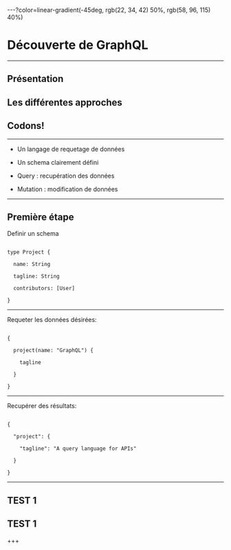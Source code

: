 ---?color=linear-gradient(-45deg, rgb(22, 34, 42) 50%, rgb(58, 96, 115) 40%)

# Découverte de GraphQL


---

## Présentation

## Les différentes approches

## Codons!


---

- Un langage de requetage de données 

- Un schema clairement défini

- Query : recupération des données

- Mutation : modification de données


---

## Première étape 

Definir un schema

```

type Project {

  name: String

  tagline: String

  contributors: [User]

}

````


---

Requeter les données désirées: 

```

{

  project(name: "GraphQL") {

    tagline

  }

}

```

---

Recupérer des résultats: 

```

{

  "project": {

    "tagline": "A query language for APIs"

  }

}

```

---



## TEST 1 
## TEST 1 


+++

